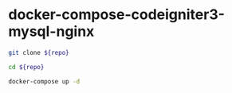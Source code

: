 # docker-compose-codeigniter3-mysql-nginx

```bash
git clone ${repo}
```

```bash
cd ${repo}
```

```bash
docker-compose up -d
```
